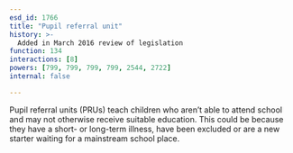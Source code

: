 ```yaml
---
esd_id: 1766
title: "Pupil referral unit"
history: >-
  Added in March 2016 review of legislation
function: 134
interactions: [8]
powers: [799, 799, 799, 799, 2544, 2722]
internal: false

---
```


Pupil referral units (PRUs) teach children who aren’t able to attend school and may not otherwise receive suitable education. This could be because they have a short- or long-term illness, have been excluded or are a new starter waiting for a mainstream school place.

